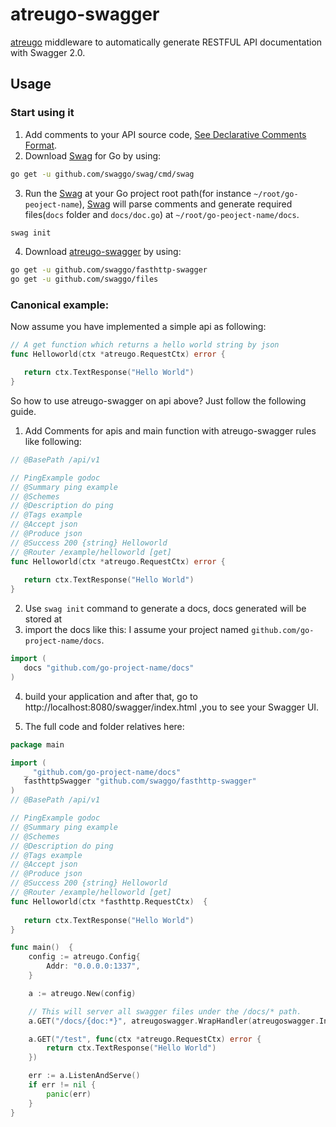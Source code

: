 # atreugo-swagger

[atreugo](https://github.com/savsgio/atreugo) middleware to automatically generate RESTFUL API documentation with Swagger 2.0.

## Usage

### Start using it

1. Add comments to your API source code, [See Declarative Comments Format](https://swaggo.github.io/swaggo.io/declarative_comments_format/).
2. Download [Swag](https://github.com/swaggo/swag) for Go by using:

```sh
go get -u github.com/swaggo/swag/cmd/swag
```

3. Run the [Swag](https://github.com/swaggo/swag) at your Go project root path(for instance `~/root/go-peoject-name`),
   [Swag](https://github.com/swaggo/swag) will parse comments and generate required files(`docs` folder and `docs/doc.go`)
   at `~/root/go-peoject-name/docs`.

```sh
swag init
```

4. Download [atreugo-swagger](https://github.com/swaggo/atreugo-swagger) by using:

```sh
go get -u github.com/swaggo/fasthttp-swagger
go get -u github.com/swaggo/files
```

### Canonical example:

Now assume you have implemented a simple api as following:

```go
// A get function which returns a hello world string by json
func Helloworld(ctx *atreugo.RequestCtx) error {

   return ctx.TextResponse("Hello World")
}

```

So how to use atreugo-swagger on api above? Just follow the following guide.

1. Add Comments for apis and main function with atreugo-swagger rules like following:

```go
// @BasePath /api/v1

// PingExample godoc
// @Summary ping example
// @Schemes
// @Description do ping
// @Tags example
// @Accept json
// @Produce json
// @Success 200 {string} Helloworld
// @Router /example/helloworld [get]
func Helloworld(ctx *atreugo.RequestCtx) error {
    
   return ctx.TextResponse("Hello World")
}
```

2. Use `swag init` command to generate a docs, docs generated will be stored at
3. import the docs like this:
   I assume your project named `github.com/go-project-name/docs`.

```go
import (
   docs "github.com/go-project-name/docs"
)
```

4. build your application and after that, go to http://localhost:8080/swagger/index.html ,you to see your Swagger UI.

5. The full code and folder relatives here:

```go
package main

import (
   _ "github.com/go-project-name/docs"
   fasthttpSwagger "github.com/swaggo/fasthttp-swagger"
)
// @BasePath /api/v1

// PingExample godoc
// @Summary ping example
// @Schemes
// @Description do ping
// @Tags example
// @Accept json
// @Produce json
// @Success 200 {string} Helloworld
// @Router /example/helloworld [get]
func Helloworld(ctx *fasthttp.RequestCtx)  {
   
   return ctx.TextResponse("Hello World")
}

func main()  {
  	config := atreugo.Config{
		Addr: "0.0.0.0:1337",
	}

	a := atreugo.New(config)

	// This will server all swagger files under the /docs/* path.
	a.GET("/docs/{doc:*}", atreugoswagger.WrapHandler(atreugoswagger.InstanceName("swagger")))

	a.GET("/test", func(ctx *atreugo.RequestCtx) error {
		return ctx.TextResponse("Hello World")
	})

	err := a.ListenAndServe()
	if err != nil {
		panic(err)
	}
}
